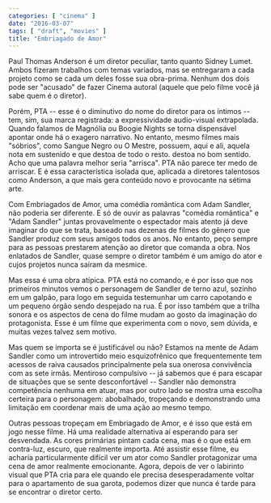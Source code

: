 ```yaml
---
categories: [ "cinema" ]
date: "2016-03-07"
tags: [ "draft", "movies" ]
title: "Embriagado de Amor"
---
```

Paul Thomas Anderson é um diretor peculiar, tanto quanto Sidney
Lumet. Ambos fizeram trabalhos com temas variados, mas se entregaram
a cada projeto como se cada um deles fosse sua obra-prima. Nenhum dos
dois pode ser "acusado" de fazer Cinema autoral (aquele que pelo filme
você já sabe quem é o diretor).

Porém, PTA -- esse é o diminutivo do nome do diretor para os íntimos
-- tem, sim, sua marca registrada: a expressividade audio-visual
extrapolada. Quando falamos de Magnólia ou Boogie Nights se torna
dispensável apontar onde há o exagero narrativo. No entanto, mesmo
filmes mais "sóbrios", como Sangue Negro ou O Mestre, possuem, aqui
e ali, aquela nota em sustenido e que destoa de todo o resto. destoa
no bom sentido. Acho que uma palavra melhor seria "arrisca". PTA não
parece ter medo de arriscar. E é essa característica isolada que,
aplicada a diretores talentosos como Anderson, a que mais gera conteúdo
novo e provocante na sétima arte.

Com Embriagados de Amor, uma comédia romântica com Adam Sandler, não
poderia ser diferente. E só de ouvir as palavras "comédia romântica"
e "Adam Sandler" juntas provavelmente o espectador mais atento já deve
imaginar do que se trata, baseado nas dezenas de filmes do gênero que
Sandler produz com seus amigos todos os anos. No entanto, peço sempre
para as pessoas prestarem atenção ao diretor que comanda a obra. Nos
enlatados de Sandler, quase sempre o diretor também é um amigo do ator
e cujos projetos nunca saíram da mesmice.

Mas essa é uma obra atípica. PTA está no comando, e é por isso que nos
primeiros minutos vemos o personagem de Sandler de terno azul, sozinho
em um galpão, para logo em seguida testemunhar um carro capotando e um
pequeno órgão sendo despejado na rua. É por isso também que a trilha
sonora e os aspectos de cena do filme mudam ao gosto da imaginação do
protagonista. Esse é um filme que experimenta com o novo, sem dúvida,
e muitas vezes talvez sem motivo.

Mas quem se importa se é justificável ou não? Estamos na mente de Adam
Sandler como um introvertido meio esquizofrênico que frequentemente tem
acessos de raiva causados principalmente pela sua onerosa convivência com
as sete irmãs. Mentiroso compulsivo -- já sabemos que é para escapar
de situações que se sente desconfortável -- Sandler não demonstra
competência nenhuma em atuar, mas por outro lado se mostra uma escolha
certeira para o personagem: abobalhado, tropeçando e demonstrando uma
limitação em coordenar mais de uma ação ao mesmo tempo.

Outras pessoas tropeçam em Embriagado de Amor, e é isso que está em
jogo nesse filme. Há uma realidade alternativa aí esperando para ser
desvendada. As cores primárias pintam cada cena, mas é o que está em
contra-luz, escuro, que realmente importa. Até assistir esse filme, eu
acharia particularmente difícil ver um ator como Sandler protagonizar
uma cena de amor realmente emocionante. Agora, depois de ver o labirinto
visual que PTA cria para ele quando ele precisa desesperadamente voltar
para o apartamento de sua garota, podemos dizer que nunca é tarde para
se encontrar o diretor certo.
